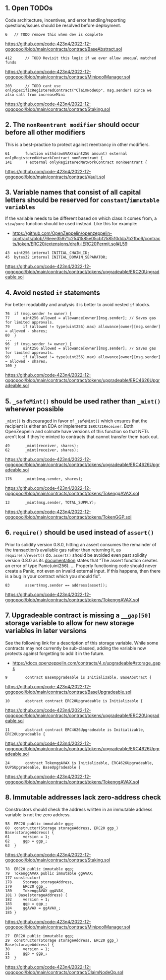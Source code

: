 ## 1. Open TODOs

Code architecture, incentives, and error handling/reporting questions/issues should be resolved before deployment.

```
6	// TODO remove this when dev is complete
```
https://github.com/code-423n4/2022-12-gogopool/blob/main/contracts/contract/BaseAbstract.sol
```
412      // TODO Revisit this logic if we ever allow unequal matched funds
```
https://github.com/code-423n4/2022-12-gogopool/blob/main/contracts/contract/MinipoolManager.sol
```
203      // TODO cant use onlySpecificRegisteredContract("ClaimNodeOp", msg.sender) since we also call from increaseMini
```
https://github.com/code-423n4/2022-12-gogopool/blob/main/contracts/contract/Staking.sol


## 2. The `nonReentrant modifier` should occur before all other modifiers

This is a best-practice to protect against reentrancy in other modifiers.

```
61       function withdrawAVAX(uint256 amount) external onlyRegisteredNetworkContract nonReentrant {
141      ) external onlyRegisteredNetworkContract nonReentrant {
```
https://github.com/code-423n4/2022-12-gogopool/blob/main/contracts/contract/Vault.sol


## 3. Variable names that consist of all capital letters should be reserved for `constant`/`immutable variables`

If the variable needs to be different based on which class it comes from, a `view`/`pure` function should be used instead. Like this for example:
- https://github.com/OpenZeppelin/openzeppelin-contracts/blob/76eee35971c2541585e05cbf258510dda7b2fbc6/contracts/token/ERC20/extensions/draft-IERC20Permit.sol#L59

```
43	uint256 internal INITIAL_CHAIN_ID;
45	bytes32 internal INITIAL_DOMAIN_SEPARATOR;
```
https://github.com/code-423n4/2022-12-gogopool/blob/main/contracts/contract/tokens/upgradeable/ERC20Upgradeable.sol


## 4. Avoid nested `if` statements

For better readability and analysis it is better to avoid nested `if` blocks.

```
76	if (msg.sender != owner) {
77		uint256 allowed = allowance[owner][msg.sender]; // Saves gas for limited approvals.
79		if (allowed != type(uint256).max) allowance[owner][msg.sender] = allowed - shares;
80	}
...
96	if (msg.sender != owner) {
97		uint256 allowed = allowance[owner][msg.sender]; // Saves gas for limited approvals.
99		if (allowed != type(uint256).max) allowance[owner][msg.sender] = allowed - shares;
100	}
```
https://github.com/code-423n4/2022-12-gogopool/blob/main/contracts/contract/tokens/upgradeable/ERC4626Upgradeable.sol


## 5. `_safeMint()` should be used rather than `_mint()` wherever possible

`_mint()` is [discouraged](https://github.com/OpenZeppelin/openzeppelin-contracts/blob/d4d8d2ed9798cc3383912a23b5e8d5cb602f7d4b/contracts/token/ERC721/ERC721.sol#L271) in favor of `_safeMint()` which ensures that the recipient is either an EOA or implements `IERC721Receiver`. Both OpenZeppelin and solmate have versions of this function so that NFTs aren’t lost if they’re minted to contracts that cannot transfer them back out.

```
49       _mint(receiver, shares);
62       _mint(receiver, shares);
```
https://github.com/code-423n4/2022-12-gogopool/blob/main/contracts/contract/tokens/upgradeable/ERC4626Upgradeable.sol
```
176      _mint(msg.sender, shares);
```
https://github.com/code-423n4/2022-12-gogopool/blob/main/contracts/contract/tokens/TokenggAVAX.sol
```
13       _mint(msg.sender, TOTAL_SUPPLY);
```
https://github.com/code-423n4/2022-12-gogopool/blob/main/contracts/contract/tokens/TokenGGP.sol


## 6. `require()` should be used instead of `assert()`

Prior to solidity version 0.8.0, hitting an assert consumes the remainder of the transaction’s available gas rather than returning it, as `require()`/`revert()` do. `assert()` should be avoided even past solidity version 0.8.0 as its [documentation](https://docs.soliditylang.org/en/v0.8.14/control-structures.html#panic-via-assert-and-error-via-require) states that “The assert function creates an error of type Panic(uint256). … Properly functioning code should never create a Panic, not even on invalid external input. If this happens, then there is a bug in your contract which you should fix”.

```
83       assert(msg.sender == address(asset));
```
https://github.com/code-423n4/2022-12-gogopool/blob/main/contracts/contract/tokens/TokenggAVAX.sol


## 7. Upgradeable contract is missing a `__gap[50]` storage variable to allow for new storage variables in later versions

See the following link for a description of this storage variable. While some contracts may not currently be sub-classed, adding the variable now protects against forgetting to add it in the future.

- https://docs.openzeppelin.com/contracts/4.x/upgradeable#storage_gaps

```
9        contract BaseUpgradeable is Initializable, BaseAbstract {
```
https://github.com/code-423n4/2022-12-gogopool/blob/main/contracts/contract/BaseUpgradeable.sol
```
10       abstract contract ERC20Upgradeable is Initializable {
```
https://github.com/code-423n4/2022-12-gogopool/blob/main/contracts/contract/tokens/upgradeable/ERC20Upgradeable.sol
```
11       abstract contract ERC4626Upgradeable is Initializable, ERC20Upgradeable {
```
https://github.com/code-423n4/2022-12-gogopool/blob/main/contracts/contract/tokens/upgradeable/ERC4626Upgradeable.sol
```
24       contract TokenggAVAX is Initializable, ERC4626Upgradeable, UUPSUpgradeable, BaseUpgradeable {
```
https://github.com/code-423n4/2022-12-gogopool/blob/main/contracts/contract/tokens/TokenggAVAX.sol


## 8. Immutable addresses lack zero-address check

Constructors should check the address written in an immutable address variable is not the zero address.

```
58	ERC20 public immutable ggp;
60	constructor(Storage storageAddress, ERC20 ggp_) Base(storageAddress) {
61		version = 1;
62		ggp = ggp_;
63	}
```
https://github.com/code-423n4/2022-12-gogopool/blob/main/contracts/contract/Staking.sol
```
78	ERC20 public immutable ggp;
79	TokenggAVAX public immutable ggAVAX;
177	constructor(
178		Storage storageAddress,
179		ERC20 ggp_,
180		TokenggAVAX ggAVAX_
181	) Base(storageAddress) {
182		version = 1;
183		ggp = ggp_;
184		ggAVAX = ggAVAX_;
185	}
```
https://github.com/code-423n4/2022-12-gogopool/blob/main/contracts/contract/MinipoolManager.sol
```
27	ERC20 public immutable ggp;
29	constructor(Storage storageAddress, ERC20 ggp_) Base(storageAddress) {
30		version = 1;
31		ggp = ggp_;
32	}
```
https://github.com/code-423n4/2022-12-gogopool/blob/main/contracts/contract/ClaimNodeOp.sol
